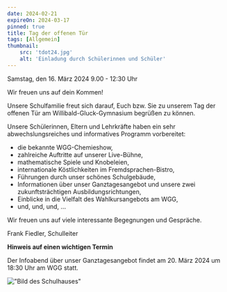 ```yaml
---
date: 2024-02-21
expireOn: 2024-03-17
pinned: true
title: Tag der offenen Tür
tags: [Allgemein]
thumbnail: 
    src: 'tdot24.jpg'
    alt: 'Einladung durch Schülerinnen und Schüler'
---
```


<p style="text-align: center; font-weight: bold">

Samstag, den 16. März 2024
9.00 - 12:30 Uhr

Wir freuen uns auf dein Kommen!

</p>


Unsere Schulfamilie freut sich darauf, Euch bzw. Sie zu unserem Tag der offenen Tür am Willibald-Gluck-Gymnasium begrüßen zu können.

Unsere Schülerinnen, Eltern und Lehrkräfte haben ein sehr abwechslungsreiches und informatives Programm vorbereitet:
- die bekannte WGG-Chemieshow,
- zahlreiche Auftritte auf unserer Live-Bühne,
- mathematische Spiele und Knobeleien,
- internationale Köstlichkeiten im Fremdsprachen-Bistro,
- Führungen durch unser schönes Schulgebäude,
- Informationen über unser Ganztagesangebot und unsere zwei zukunftsträchtigen Ausbildungsrichtungen,
- Einblicke in die Vielfalt des Wahlkursangebots am WGG,
- und, und, und, ...

Wir freuen uns auf viele interessante Begegnungen und Gespräche.

Frank Fiedler, Schulleiter

**Hinweis auf einen wichtigen Termin**

Der Infoabend über unser Ganztagesangebot findet am 20. März 2024 um 18:30 Uhr am WGG statt.

!["Bild des Schulhauses"](/images/schulhaus.jpg)
